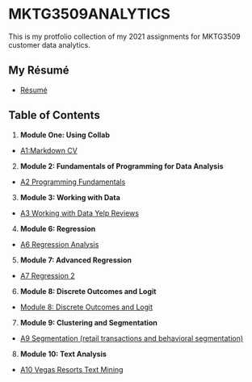# MKTG3509ANALYTICS
This is my protfolio collection of my 2021 assignments for MKTG3509 customer data analytics.

## My Résumé
- [Résumé](https://colab.research.google.com/drive/1VwsCGR0Z4KxohY9-5A1x-yCfhwEyWcDw?usp=sharing)
## Table of Contents
1. **Module One: Using Collab**
- [A1:Markdown CV](https://colab.research.google.com/drive/1JoezgIZsIxXqjimOdeNSStGPtLHCm84x?usp=sharing)
2. **Module 2: Fundamentals of Programming for Data Analysis**
- [A2 Programming Fundamentals](https://colab.research.google.com/drive/1N8Zmdq92wbUcsvaInZWIEMU_oCTQwxK3?usp=sharing)
3. **Module 3: Working with Data**
- [A3 Working with Data Yelp Reviews](https://colab.research.google.com/drive/1ToRbpK8hYxoP-c6FcAWRFK0PHA3Xb_yW?usp=sharing)
4. **Module 6: Regression**
- [A6 Regression Analysis](https://colab.research.google.com/drive/16UlYiBTtRxMkm3pAny7Yavq1C2IDT9hL?usp=sharing)
5. **Module 7: Advanced Regression**
- [A7 Regression 2](https://colab.research.google.com/drive/1kcWMjMIiZCYHwFCPxXSQgVXJK9JYLcmq?usp=sharing)
6. **Module 8: Discrete Outcomes and Logit**
- [Module 8: Discrete Outcomes and Logit](https://colab.research.google.com/drive/1VMqjFT8NemvZUYfPqWZ58a6IeeJ546sx?usp=sharing)
7. **Module 9: Clustering and Segmentation**
- [A9 Segmentation (retail transactions and behavioral segmentation)](https://colab.research.google.com/drive/1JWAb0mAtPd62-DhRk774cp49KV0rDamq?usp=sharing)
8. **Module 10: Text Analysis**
- [A10 Vegas Resorts Text Mining](https://colab.research.google.com/drive/1QKs_UFN-WDKXS4LafvYQJ72XYoBq0xVE?usp=sharing)
